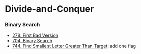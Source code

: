 # Divide-and-Conquer

### Binary Search

* [278. First Bad Version](https://leetcode.com/problems/first-bad-version/)
* [704. Binary Search](https://leetcode.com/problems/binary-search/)
* [744. Find Smallest Letter Greater Than Target](https://leetcode.com/problems/find-smallest-letter-greater-than-target/): add one flag
